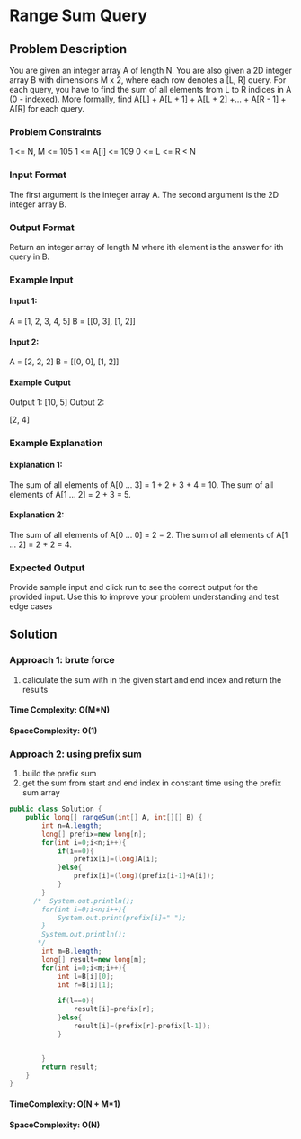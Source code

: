 # Range Sum Query

## Problem Description

You are given an integer array A of length N.
You are also given a 2D integer array B with dimensions M x 2, where each row denotes a [L, R] query.
For each query, you have to find the sum of all elements from L to R indices in A (0 - indexed).
More formally, find A[L] + A[L + 1] + A[L + 2] +... + A[R - 1] + A[R] for each query.

### Problem Constraints

1 <= N, M <= 105
1 <= A[i] <= 109
0 <= L <= R < N

### Input Format

The first argument is the integer array A.
The second argument is the 2D integer array B.

### Output Format

Return an integer array of length M where ith element is the answer for ith query in B.

### Example Input

#### Input 1:

A = [1, 2, 3, 4, 5]
B = [[0, 3], [1, 2]]

#### Input 2:

A = [2, 2, 2]
B = [[0, 0], [1, 2]]

#### Example Output

Output 1:
[10, 5]
Output 2:

[2, 4]

### Example Explanation

#### Explanation 1:

The sum of all elements of A[0 ... 3] = 1 + 2 + 3 + 4 = 10.
The sum of all elements of A[1 ... 2] = 2 + 3 = 5.

#### Explanation 2:

The sum of all elements of A[0 ... 0] = 2 = 2.
The sum of all elements of A[1 ... 2] = 2 + 2 = 4.

### Expected Output

Provide sample input and click run to see the correct output for the provided input. Use this to improve your problem understanding and test edge cases

## Solution

### Approach 1: brute force

1. caliculate the sum with in the given start and end index and return the results

#### Time Complexity: O(M\*N)

#### SpaceComplexity: O(1)

### Approach 2: using prefix sum

1. build the prefix sum
2. get the sum from start and end index in constant time using the prefix sum array

```java
public class Solution {
    public long[] rangeSum(int[] A, int[][] B) {
        int n=A.length;
        long[] prefix=new long[n];
        for(int i=0;i<n;i++){
            if(i==0){
                prefix[i]=(long)A[i];
            }else{
                prefix[i]=(long)(prefix[i-1]+A[i]);
            }
        }
      /*  System.out.println();
        for(int i=0;i<n;i++){
            System.out.print(prefix[i]+" ");
        }
        System.out.println();
       */
        int m=B.length;
        long[] result=new long[m];
        for(int i=0;i<m;i++){
            int l=B[i][0];
            int r=B[i][1];

            if(l==0){
                result[i]=prefix[r];
            }else{
                result[i]=(prefix[r]-prefix[l-1]);
            }


        }
        return result;
    }
}


```

#### TimeComplexity: O(N + M\*1)

#### SpaceComplexity: O(N)
